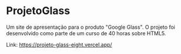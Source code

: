 # ProjetoGlass
 
 Um site de apresentação para o produto "Google Glass". O projeto foi desenvolvido como parte de um curso de 40 horas sobre HTML5.

Link: https://projeto-glass-eight.vercel.app/
